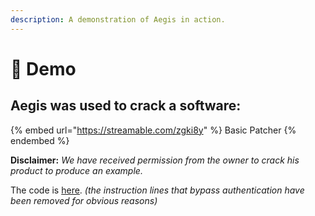 ```yaml
---
description: A demonstration of Aegis in action.
---
```


# 🎥 Demo

## Aegis was used to crack a software:

{% embed url="https://streamable.com/zgki8y" %}
Basic Patcher
{% endembed %}

**Disclaimer:** _We have received permission from the owner to crack his product to produce an example._

The code is [here](basic-patcher.md). _(the instruction lines that bypass authentication have been removed for obvious reasons)_
